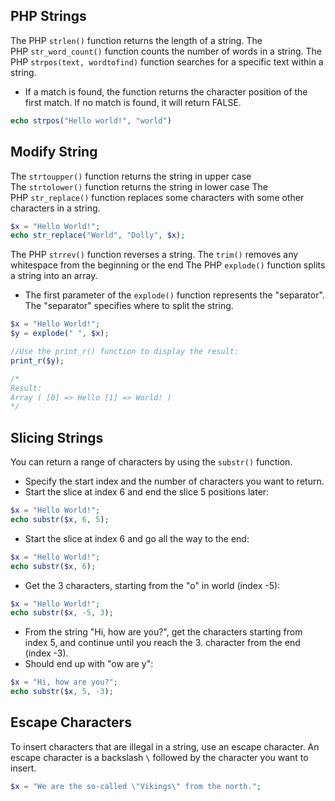 ## PHP Strings
The PHP `strlen()` function returns the length of a string.
The PHP `str_word_count()` function counts the number of words in a string.
The PHP `strpos(text, wordtofind)` function searches for a specific text within a string.
- If a match is found, the function returns the character position of the first match. If no match is found, it will return FALSE.
``` php
echo strpos("Hello world!", "world")
```
## Modify String
The `strtoupper()` function returns the string in upper case
The `strtolower()` function returns the string in lower case
The PHP `str_replace()` function replaces some characters with some other characters in a string.
```php
$x = "Hello World!";
echo str_replace("World", "Dolly", $x);
```
The PHP `strrev()` function reverses a string.
The `trim()` removes any whitespace from the beginning or the end
The PHP `explode()` function splits a string into an array.
- The first parameter of the `explode()` function represents the "separator". The "separator" specifies where to split the string.
```php
$x = "Hello World!";
$y = explode(" ", $x);

//Use the print_r() function to display the result:
print_r($y);

/*
Result:
Array ( [0] => Hello [1] => World! )
*/
```

## Slicing Strings
You can return a range of characters by using the `substr()` function.
- Specify the start index and the number of characters you want to return.
- Start the slice at index 6 and end the slice 5 positions later:
```php
$x = "Hello World!";
echo substr($x, 6, 5);
```
- Start the slice at index 6 and go all the way to the end:
```php
$x = "Hello World!";
echo substr($x, 6);
```
- Get the 3 characters, starting from the "o" in world (index -5):
```php
$x = "Hello World!";
echo substr($x, -5, 3);
```
- From the string "Hi, how are you?", get the characters starting from index 5, and continue until you reach the 3. character from the end (index -3).
- Should end up with "ow are y":
```php
$x = "Hi, how are you?";
echo substr($x, 5, -3);
```

## Escape Characters
To insert characters that are illegal in a string, use an escape character.
An escape character is a backslash `\` followed by the character you want to insert.
```php
$x = "We are the so-called \"Vikings\" from the north.";
```

